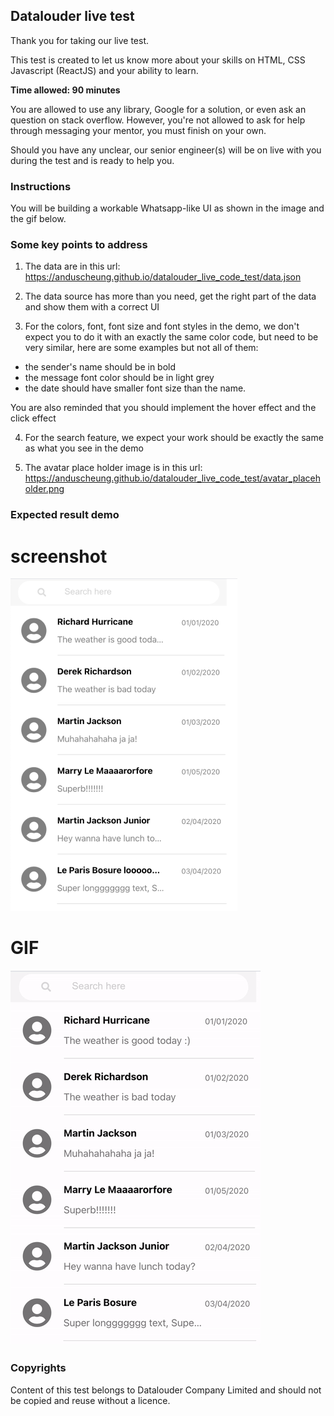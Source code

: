 ## Datalouder live test

Thank you for taking our live test.

This test is created to let us know more about your skills on HTML, CSS Javascript (ReactJS) and your ability to learn.

**Time allowed: 90 minutes**

You are allowed to use any library, Google for a solution, or even ask an question on stack overflow. However, you're not allowed to ask for help through messaging your mentor, you must finish on your own.

Should you have any unclear, our senior engineer(s) will be on live with you during the test and is ready to help you.

### Instructions

You will be building a workable Whatsapp-like UI as shown in the image and the gif below.

### Some key points to address

1. The data are in this url: https://anduscheung.github.io/datalouder_live_code_test/data.json

2. The data source has more than you need, get the right part of the data and show them with a correct UI

3. For the colors, font, font size and font styles in the demo, we don't expect you to do it with an exactly the same color code, but need to be very similar, here are some examples but not all of them:

- the sender's name should be in bold
- the message font color should be in light grey
- the date should have smaller font size than the name.

You are also reminded that you should implement the hover effect and the click effect

4. For the search feature, we expect your work should be exactly the same as what you see in the demo

5. The avatar place holder image is in this url: https://anduscheung.github.io/datalouder_live_code_test/avatar_placeholder.png

### Expected result demo

# screenshot

![image](/sample_img.png)

# GIF

![Alt Text](/sample_gif.gif)

### Copyrights

Content of this test belongs to Datalouder Company Limited and should not be copied and reuse without a licence.
